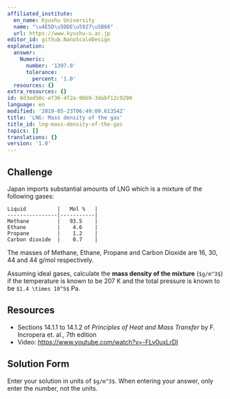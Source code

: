 ```yaml
---
affiliated_institute:
  en_name: Kyushu University
  name: "\u4E5D\u5DDE\u5927\u5B66"
  url: https://www.kyushu-u.ac.jp
editor_id: github.NanoScaleDesign
explanation:
  answer:
    Numeric:
      number: '1397.0'
      tolerance:
        percent: '1.0'
  resources: {}
extra_resources: {}
id: 8d3ed50c-ef36-4f2a-96b9-3dabf12c9290
language: en
modified: '2019-05-23T06:49:09.61354Z'
title: 'LNG: Mass density of the gas'
title_id: lng-mass-density-of-the-gas
topics: []
translations: {}
version: '1.0'
---
```


## Challenge
Japan imports substantial amounts of LNG which is a mixture of the following gases:

    Liquid          |   Mol %   |
    ----------------|-----------|
    Methane         |   93.5    |
    Ethane          |    4.6    |
    Propane         |    1.2    |
    Carbon dioxide  |    0.7    |
    
The masses of Methane, Ethane, Propane and Carbon Dioxide are 16, 30, 44 and 44 g/mol respectively.

Assuming ideal gases, calculate the **mass density of the mixture** (`$g/m^3$`) if the temperature is known to be 207 K and the total pressure is known to be `$1.4 \times 10^5$` Pa.

## Resources

- Sections 14.1.1 to 14.1.2 of *Principles of Heat and Mass Transfer* by F. Incropera et. al., 7th edition
- Video: https://www.youtube.com/watch?v=-FLv0uxLrDI

## Solution Form
Enter your solution in units of `$g/m^3$`. When entering your answer, only enter the number, not the units.
